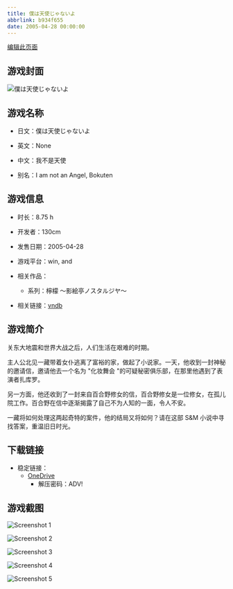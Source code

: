```yaml
---
title: 僕は天使じゃないよ
abbrlink: b934f655
date: 2005-04-28 00:00:00
---
```

[编辑此页面](https://github.com/ACG-3/ADV3-source/blob/main/source/_posts/games/%E5%83%95%E3%81%AF%E5%A4%A9%E4%BD%BF%E3%81%98%E3%82%83%E3%81%AA%E3%81%84%E3%82%88.md)

## 游戏封面

![僕は天使じゃないよ](https://pan.timero.xyz/onedrive/img_lib_001/%E5%83%95%E3%81%AF%E5%A4%A9%E4%BD%BF%E3%81%98%E3%82%83%E3%81%AA%E3%81%84%E3%82%88_cover.avif)


## 游戏名称

- 日文：僕は天使じゃないよ
- 英文：None
- 中文：我不是天使

- 别名：I am not an Angel, Bokuten


## 游戏信息

- 时长：8.75 h
- 开发者：130cm
- 发售日期：2005-04-28
- 游戏平台：win, and
- 相关作品：
   - 系列：檸檬 ～影絵亭ノスタルジヤ～

- 相关链接：[vndb](https://vndb.org/v585)


## 游戏简介

关东大地震和世界大战之后，人们生活在艰难的时期。

主人公北见一藏带着女仆逃离了富裕的家，做起了小说家。一天，他收到一封神秘的邀请信，邀请他去一个名为 "化妆舞会 "的可疑秘密俱乐部，在那里他遇到了表演者扎库罗。

另一方面，他还收到了一封来自百合野修女的信，百合野修女是一位修女，在孤儿院工作。百合野在信中逐渐揭露了自己不为人知的一面，令人不安。

一藏将如何处理这两起奇特的案件，他的结局又将如何？请在这部 S&M 小说中寻找答案，重温旧日时光。


## 下载链接

- 稳定链接：
    - [OneDrive](https://pan.timero.xyz/onedrive/adv_lib_001/%E5%83%95%E3%81%AF%E5%A4%A9%E4%BD%BF%E3%81%98%E3%82%83%E3%81%AA%E3%81%84%E3%82%88)
        - 解压密码：ADV!



## 游戏截图


![Screenshot 1](https://pan.timero.xyz/onedrive/img_lib_001/%E5%83%95%E3%81%AF%E5%A4%A9%E4%BD%BF%E3%81%98%E3%82%83%E3%81%AA%E3%81%84%E3%82%88_Screenshot_1.avif)

![Screenshot 2](https://pan.timero.xyz/onedrive/img_lib_001/%E5%83%95%E3%81%AF%E5%A4%A9%E4%BD%BF%E3%81%98%E3%82%83%E3%81%AA%E3%81%84%E3%82%88_Screenshot_2.avif)

![Screenshot 3](https://pan.timero.xyz/onedrive/img_lib_001/%E5%83%95%E3%81%AF%E5%A4%A9%E4%BD%BF%E3%81%98%E3%82%83%E3%81%AA%E3%81%84%E3%82%88_Screenshot_3.avif)

![Screenshot 4](https://pan.timero.xyz/onedrive/img_lib_001/%E5%83%95%E3%81%AF%E5%A4%A9%E4%BD%BF%E3%81%98%E3%82%83%E3%81%AA%E3%81%84%E3%82%88_Screenshot_4.avif)

![Screenshot 5](https://pan.timero.xyz/onedrive/img_lib_001/%E5%83%95%E3%81%AF%E5%A4%A9%E4%BD%BF%E3%81%98%E3%82%83%E3%81%AA%E3%81%84%E3%82%88_Screenshot_5.avif)

